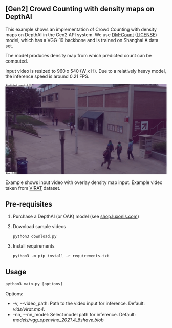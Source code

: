 ## [Gen2] Crowd Counting with density maps on DepthAI

This example shows an implementation of Crowd Counting with density maps on DepthAI in the Gen2 API system.  We use [DM-Count](https://github.com/cvlab-stonybrook/DM-Count) ([LICENSE](https://github.com/cvlab-stonybrook/DM-Count/blob/master/LICENSE)) model, which has a VGG-19 backbone and is trained on Shanghai A data set.

The model produces density map from which predicted count can be computed.

Input video is resized to 960 x 540 (W x H). Due to a relatively heavy model, the inference speed is around 0.21 FPS.

![Image example](imgs/example.gif)

Example shows input video with overlay density map input. Example video taken from [VIRAT](https://viratdata.org/) dataset.

## Pre-requisites

1. Purchase a DepthAI (or OAK) model (see [shop.luxonis.com](https://shop.luxonis.com/))

2. Download sample videos
   ```
   python3 download.py
   ```
3. Install requirements
   ```
   python3 -m pip install -r requirements.txt
   ```

## Usage

```
python3 main.py [options]
```

Options:

* -v, --video_path: Path to the video input for inference. Default: *vids/virat.mp4*.
* -nn, --nn_model: Select model path for inference. Default: *models/vgg_openvino_2021.4_6shave.blob*
